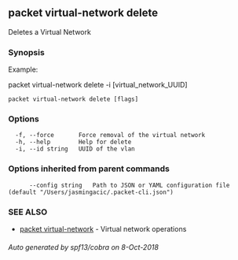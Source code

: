 ## packet virtual-network delete

Deletes a Virtual Network

### Synopsis

Example:

packet virtual-network delete -i [virtual_network_UUID]

	

```
packet virtual-network delete [flags]
```

### Options

```
  -f, --force       Force removal of the virtual network
  -h, --help        Help for delete
  -i, --id string   UUID of the vlan
```

### Options inherited from parent commands

```
      --config string   Path to JSON or YAML configuration file (default "/Users/jasmingacic/.packet-cli.json")
```

### SEE ALSO

* [packet virtual-network](packet_virtual-network.md)	 - Virtual network operations

###### Auto generated by spf13/cobra on 8-Oct-2018
